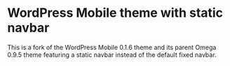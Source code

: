 WordPress Mobile theme with static navbar
=========================================

This is a fork of the WordPress Mobile 0.1.6 theme and its parent Omega 0.9.5 theme featuring a static navbar instead of the default fixed navbar.

